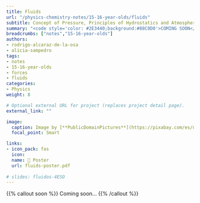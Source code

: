 ```yaml
---
title: Fluids
url: "/physics-chemistry-notes/15-16-year-olds/fluids"
subtitle: Concept of Pressure, Principles of Hydrostatics and Atmospheric Physics
summary: "<code style='color: #2E3440;background:#88C0D0'>COMING SOON</code> <br> Concept of Pressure, Principles of Hydrostatics and Atmospheric Physics."
breadcrumbs: ["notes","15-16-year-olds"]
authors:
- rodrigo-alcaraz-de-la-osa
- alicia-sampedro
tags:
- notes
- 15-16-year-olds
- forces
- fluids
categories:
- Physics
weight: 8

# Optional external URL for project (replaces project detail page).
external_link: ""

image:
  caption: Image by [**PublicDomainPictures**](https://pixabay.com/es/users/publicdomainpictures-14/) on [Pixabay](https://pixabay.com/es/)
  focal_point: Smart

links:
- icon_pack: fas
  icon:
  name: 📜 Poster
  url: fluids-poster.pdf  
  
# slides: fluidos-4ESO  
---
```


{{% callout soon %}}
Coming soon...
{{% /callout %}}
